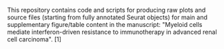 This repository contains code and scripts for producing raw plots and source files (starting from fully annotated Seurat objects) for main and supplementary figure/table content in the manuscript: "Myeloid cells mediate interferon-driven resistance to immunotherapy in advanced renal cell carcinoma". [1]
